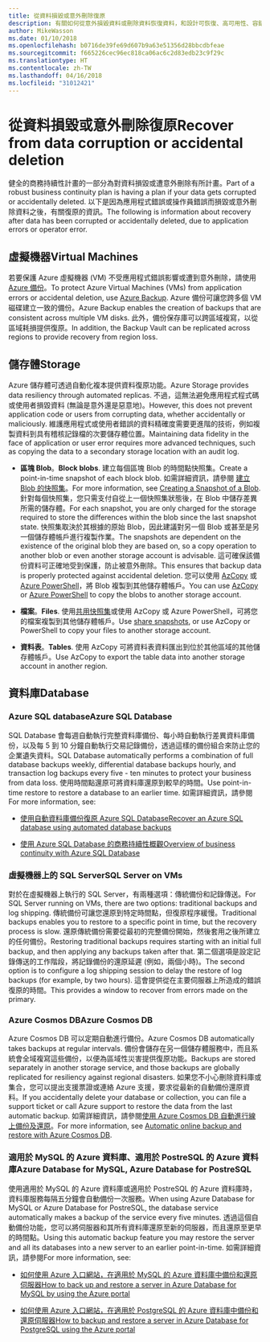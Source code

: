 ```yaml
---
title: 從資料損毀或意外刪除復原
description: 有關如何從意外損毀資料或刪除資料恢復資料，和設計可恢復、高可用性、容錯的應用程式，以及規劃災害復原的文章
author: MikeWasson
ms.date: 01/10/2018
ms.openlocfilehash: b0716de39fe69d607b9a63e51356d28bbcdbfeae
ms.sourcegitcommit: f665226cec96ec818ca06ac6c2d83edb23c9f29c
ms.translationtype: HT
ms.contentlocale: zh-TW
ms.lasthandoff: 04/16/2018
ms.locfileid: "31012421"
---
```

# <a name="recover-from-data-corruption-or-accidental-deletion"></a><span data-ttu-id="861e1-103">從資料損毀或意外刪除復原</span><span class="sxs-lookup"><span data-stu-id="861e1-103">Recover from data corruption or accidental deletion</span></span> 

<span data-ttu-id="861e1-104">健全的商務持續性計畫的一部分為對資料損毀或遭意外刪除有所計畫。</span><span class="sxs-lookup"><span data-stu-id="861e1-104">Part of a robust business continuity plan is having a plan if your data gets corrupted or accidentally deleted.</span></span> <span data-ttu-id="861e1-105">以下是因為應用程式錯誤或操作員錯誤而損毀或意外刪除資料之後，有關復原的資訊。</span><span class="sxs-lookup"><span data-stu-id="861e1-105">The following is information about recovery after data has been corrupted or accidentally deleted, due to application errors or operator error.</span></span>

## <a name="virtual-machines"></a><span data-ttu-id="861e1-106">虛擬機器</span><span class="sxs-lookup"><span data-stu-id="861e1-106">Virtual Machines</span></span>

<span data-ttu-id="861e1-107">若要保護 Azure 虛擬機器 (VM) 不受應用程式錯誤影響或遭到意外刪除，請使用 [Azure 備份](/azure/backup/)。</span><span class="sxs-lookup"><span data-stu-id="861e1-107">To protect Azure Virtual Machines (VMs) from application errors or accidental deletion, use [Azure Backup](/azure/backup/).</span></span> <span data-ttu-id="861e1-108">Azure 備份可讓您跨多個 VM 磁碟建立一致的備份。</span><span class="sxs-lookup"><span data-stu-id="861e1-108">Azure Backup enables the creation of backups that are consistent across multiple VM disks.</span></span> <span data-ttu-id="861e1-109">此外，備份保存庫可以跨區域複寫，以從區域耗損提供復原。</span><span class="sxs-lookup"><span data-stu-id="861e1-109">In addition, the Backup Vault can be replicated across regions to provide recovery from region loss.</span></span>

## <a name="storage"></a><span data-ttu-id="861e1-110">儲存體</span><span class="sxs-lookup"><span data-stu-id="861e1-110">Storage</span></span>

<span data-ttu-id="861e1-111">Azure 儲存體可透過自動化複本提供資料復原功能。</span><span class="sxs-lookup"><span data-stu-id="861e1-111">Azure Storage provides data resiliency through automated replicas.</span></span> <span data-ttu-id="861e1-112">不過，這無法避免應用程式程式碼或使用者損毀資料 (無論是意外還是惡意地)。</span><span class="sxs-lookup"><span data-stu-id="861e1-112">However, this does not prevent application code or users from corrupting data, whether accidentally or maliciously.</span></span> <span data-ttu-id="861e1-113">維護應用程式或使用者錯誤的資料精確度需要更進階的技術，例如複製資料到具有稽核記錄檔的次要儲存體位置。</span><span class="sxs-lookup"><span data-stu-id="861e1-113">Maintaining data fidelity in the face of application or user error requires more advanced techniques, such as copying the data to a secondary storage location with an audit log.</span></span> 

- <span data-ttu-id="861e1-114">**區塊 Blob**。</span><span class="sxs-lookup"><span data-stu-id="861e1-114">**Block blobs**.</span></span> <span data-ttu-id="861e1-115">建立每個區塊 Blob 的時間點快照集。</span><span class="sxs-lookup"><span data-stu-id="861e1-115">Create a point-in-time snapshot of each block blob.</span></span> <span data-ttu-id="861e1-116">如需詳細資訊，請參閱 [建立 Blob 的快照集](/rest/api/storageservices/creating-a-snapshot-of-a-blob)。</span><span class="sxs-lookup"><span data-stu-id="861e1-116">For more information, see [Creating a Snapshot of a Blob](/rest/api/storageservices/creating-a-snapshot-of-a-blob).</span></span> <span data-ttu-id="861e1-117">針對每個快照集，您只需支付自從上一個快照集狀態後，在 Blob 中儲存差異所需的儲存體。</span><span class="sxs-lookup"><span data-stu-id="861e1-117">For each snapshot, you are only charged for the storage required to store the differences within the blob since the last snapshot state.</span></span> <span data-ttu-id="861e1-118">快照集取決於其根據的原始 Blob，因此建議對另一個 Blob 或甚至是另一個儲存體帳戶進行複製作業。</span><span class="sxs-lookup"><span data-stu-id="861e1-118">The snapshots are dependent on the existence of the original blob they are based on, so a copy operation to another blob or even another storage account is advisable.</span></span> <span data-ttu-id="861e1-119">這可確保該備份資料可正確地受到保護，防止被意外刪除。</span><span class="sxs-lookup"><span data-stu-id="861e1-119">This ensures that backup data is properly protected against accidental deletion.</span></span> <span data-ttu-id="861e1-120">您可以使用 [AzCopy](/azure/storage/common/storage-use-azcopy) 或 [Azure PowerShell](/azure/storage/common/storage-powershell-guide-full)，將 Blob 複製到其他儲存體帳戶。</span><span class="sxs-lookup"><span data-stu-id="861e1-120">You can use [AzCopy](/azure/storage/common/storage-use-azcopy) or [Azure PowerShell](/azure/storage/common/storage-powershell-guide-full) to copy the blobs to another storage account.</span></span>

- <span data-ttu-id="861e1-121">**檔案**。</span><span class="sxs-lookup"><span data-stu-id="861e1-121">**Files**.</span></span> <span data-ttu-id="861e1-122">使用[共用快照集](/azure/storage/files/storage-snapshots-files)或使用 AzCopy 或 Azure PowerShell，可將您的檔案複製到其他儲存體帳戶。</span><span class="sxs-lookup"><span data-stu-id="861e1-122">Use [share snapshots](/azure/storage/files/storage-snapshots-files), or use AzCopy or PowerShell to copy your files to another storage account.</span></span>

- <span data-ttu-id="861e1-123">**資料表**。</span><span class="sxs-lookup"><span data-stu-id="861e1-123">**Tables**.</span></span> <span data-ttu-id="861e1-124">使用 AzCopy 可將資料表資料匯出到位於其他區域的其他儲存體帳戶。</span><span class="sxs-lookup"><span data-stu-id="861e1-124">Use AzCopy to export the table data into another storage account in another region.</span></span>

## <a name="database"></a><span data-ttu-id="861e1-125">資料庫</span><span class="sxs-lookup"><span data-stu-id="861e1-125">Database</span></span>

### <a name="azure-sql-database"></a><span data-ttu-id="861e1-126">Azure SQL database</span><span class="sxs-lookup"><span data-stu-id="861e1-126">Azure SQL Database</span></span> 

<span data-ttu-id="861e1-127">SQL Database 會每週自動執行完整資料庫備份、每小時自動執行差異資料庫備份，以及每 5 到 10 分鐘自動執行交易記錄備份，透過這樣的備份組合來防止您的企業遺失資料。</span><span class="sxs-lookup"><span data-stu-id="861e1-127">SQL Database automatically performs a combination of full database backups weekly, differential database backups hourly, and transaction log backups every five - ten minutes to protect your business from data loss.</span></span> <span data-ttu-id="861e1-128">使用時間點還原可將資料庫還原到較早的時間。</span><span class="sxs-lookup"><span data-stu-id="861e1-128">Use point-in-time restore to restore a database to an earlier time.</span></span> <span data-ttu-id="861e1-129">如需詳細資訊，請參閱</span><span class="sxs-lookup"><span data-stu-id="861e1-129">For more information, see:</span></span>

- [<span data-ttu-id="861e1-130">使用自動資料庫備份復原 Azure SQL Database</span><span class="sxs-lookup"><span data-stu-id="861e1-130">Recover an Azure SQL database using automated database backups</span></span>](/azure/sql-database/sql-database-recovery-using-backups)

- [<span data-ttu-id="861e1-131">使用 Azure SQL Database 的商務持續性概觀</span><span class="sxs-lookup"><span data-stu-id="861e1-131">Overview of business continuity with Azure SQL Database</span></span>](/azure/sql-database/sql-database-business-continuity)

### <a name="sql-server-on-vms"></a><span data-ttu-id="861e1-132">虛擬機器上的 SQL Server</span><span class="sxs-lookup"><span data-stu-id="861e1-132">SQL Server on VMs</span></span>

<span data-ttu-id="861e1-133">對於在虛擬機器上執行的 SQL Server，有兩種選項：傳統備份和記錄傳送。</span><span class="sxs-lookup"><span data-stu-id="861e1-133">For SQL Server running on VMs, there are two options: traditional backups and log shipping.</span></span> <span data-ttu-id="861e1-134">傳統備份可讓您還原到特定時間點，但復原程序緩慢。</span><span class="sxs-lookup"><span data-stu-id="861e1-134">Traditional backups enables you to restore to a specific point in time, but the recovery process is slow.</span></span> <span data-ttu-id="861e1-135">還原傳統備份需要從最初的完整備份開始，然後套用之後所建立的任何備份。</span><span class="sxs-lookup"><span data-stu-id="861e1-135">Restoring traditional backups requires starting with an initial full backup, and then applying any backups taken after that.</span></span> <span data-ttu-id="861e1-136">第二個選項是設定記錄傳送的工作階段，將記錄備份的還原延遲 (例如，兩個小時)。</span><span class="sxs-lookup"><span data-stu-id="861e1-136">The second option is to configure a log shipping session to delay the restore of log backups (for example, by two hours).</span></span> <span data-ttu-id="861e1-137">這會提供從在主要伺服器上所造成的錯誤復原的時間。</span><span class="sxs-lookup"><span data-stu-id="861e1-137">This provides a window to recover from errors made on the primary.</span></span>

### <a name="azure-cosmos-db"></a><span data-ttu-id="861e1-138">Azure Cosmos DB</span><span class="sxs-lookup"><span data-stu-id="861e1-138">Azure Cosmos DB</span></span>

<span data-ttu-id="861e1-139">Azure Cosmos DB 可以定期自動進行備份。</span><span class="sxs-lookup"><span data-stu-id="861e1-139">Azure Cosmos DB automatically takes backups at regular intervals.</span></span> <span data-ttu-id="861e1-140">備份會儲存在另一個儲存體服務中，而且系統會全域複寫這些備份，以便為區域性災害提供復原功能。</span><span class="sxs-lookup"><span data-stu-id="861e1-140">Backups are stored separately in another storage service, and those backups are globally replicated for resiliency against regional disasters.</span></span> <span data-ttu-id="861e1-141">如果您不小心刪除資料庫或集合，您可以提出支援票證或連絡 Azure 支援，要求從最新的自動備份還原資料。</span><span class="sxs-lookup"><span data-stu-id="861e1-141">If you accidentally delete your database or collection, you can file a support ticket or call Azure support to restore the data from the last automatic backup.</span></span> <span data-ttu-id="861e1-142">如需詳細資訊，請參閱[使用 Azure Cosmos DB 自動進行線上備份及還原](/azure/cosmos-db/online-backup-and-restore)。</span><span class="sxs-lookup"><span data-stu-id="861e1-142">For more information, see [Automatic online backup and restore with Azure Cosmos DB](/azure/cosmos-db/online-backup-and-restore).</span></span>

### <a name="azure-database-for-mysql-azure-database-for-postresql"></a><span data-ttu-id="861e1-143">適用於 MySQL 的 Azure 資料庫、適用於 PostreSQL 的 Azure 資料庫</span><span class="sxs-lookup"><span data-stu-id="861e1-143">Azure Database for MySQL, Azure Database for PostreSQL</span></span>

<span data-ttu-id="861e1-144">使用適用於 MySQL 的 Azure 資料庫或適用於 PostreSQL 的 Azure 資料庫時，資料庫服務每隔五分鐘會自動備份一次服務。</span><span class="sxs-lookup"><span data-stu-id="861e1-144">When using Azure Database for MySQL or Azure Database for PostreSQL, the database service automatically makes a backup of the service every five minutes.</span></span> <span data-ttu-id="861e1-145">透過這個自動備份功能，您可以將伺服器和其所有資料庫還原至新的伺服器，而且還原至更早的時間點。</span><span class="sxs-lookup"><span data-stu-id="861e1-145">Using this automatic backup feature you may restore the server and all its databases into a new server to an earlier point-in-time.</span></span> <span data-ttu-id="861e1-146">如需詳細資訊，請參閱</span><span class="sxs-lookup"><span data-stu-id="861e1-146">For more information, see:</span></span>

- [<span data-ttu-id="861e1-147">如何使用 Azure 入口網站，在適用於 MySQL 的 Azure 資料庫中備份和還原伺服器</span><span class="sxs-lookup"><span data-stu-id="861e1-147">How to back up and restore a server in Azure Database for MySQL by using the Azure portal</span></span>](/azure/mysql/howto-restore-server-portal)

- [<span data-ttu-id="861e1-148">如何使用 Azure 入口網站，在適用於 PostgreSQL 的 Azure 資料庫中備份和還原伺服器</span><span class="sxs-lookup"><span data-stu-id="861e1-148">How to backup and restore a server in Azure Database for PostgreSQL using the Azure portal</span></span>](/azure/postgresql/howto-restore-server-portal)

